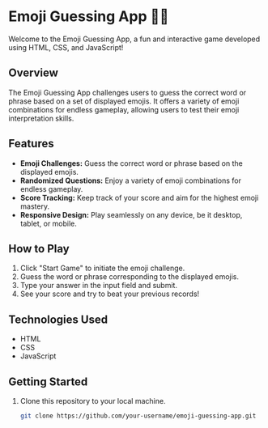 # Emoji Guessing App 🤔✨

Welcome to the Emoji Guessing App, a fun and interactive game developed using HTML, CSS, and JavaScript!

## Overview

The Emoji Guessing App challenges users to guess the correct word or phrase based on a set of displayed emojis. It offers a variety of emoji combinations for endless gameplay, allowing users to test their emoji interpretation skills.

## Features

- **Emoji Challenges:** Guess the correct word or phrase based on the displayed emojis.
- **Randomized Questions:** Enjoy a variety of emoji combinations for endless gameplay.
- **Score Tracking:** Keep track of your score and aim for the highest emoji mastery.
- **Responsive Design:** Play seamlessly on any device, be it desktop, tablet, or mobile.

## How to Play

1. Click "Start Game" to initiate the emoji challenge.
2. Guess the word or phrase corresponding to the displayed emojis.
3. Type your answer in the input field and submit.
4. See your score and try to beat your previous records!

## Technologies Used

- HTML
- CSS
- JavaScript

## Getting Started

1. Clone this repository to your local machine.
   ```bash
   git clone https://github.com/your-username/emoji-guessing-app.git
